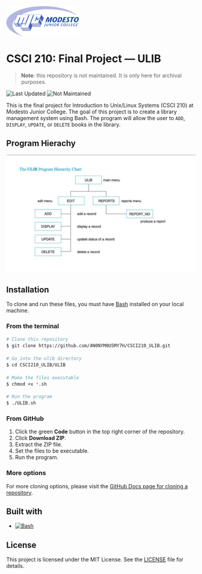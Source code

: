 <picture>
  <source
    srcset=".github/mjc_logo_reverse.svg"
    media="(prefers-color-scheme: dark)"
  />
  <source
    srcset=".github/mjc_logo.svg"
    media="(prefers-color-scheme: light), (prefers-color-scheme: no-preference)"
  />
  <img src=".github/mjc_logo.svg" alt="Modesto Junior College logo." height="80px" />

</picture>

# CSCI 210: Final Project — ULIB
> **Note**: this repository is not maintained. It is only here for archival purposes.

![Last Updated](https://img.shields.io/badge/April_2018-critical?label=Last%20Updated&style=flat-square)
![Not Maintained](https://img.shields.io/badge/Not_Maintained-critical?label=Status&style=flat-square) 

This is the final project for Introduction to Unix/Linux Systems (CSCI 210) at Modesto Junior College. The goal of this project is to create a library management system using Bash. The program will allow the user to `ADD`, `DISPLAY`, `UPDATE`, or `DELETE` books in the library.

## Program Hierachy
![Program Hierachy](notes/ulib_program.png)

## Installation
To clone and run these files, you must have [Bash](https://www.gnu.org/software/bash/) installed on your local machine.

### From the terminal
```bash
# Clone this repository
$ git clone https://github.com/4N0NYM0U5MY7H/CSCI210_ULIB.git

# Go into the ulib directory
$ cd CSCI210_ULIB/ULIB

# Make the files executable
$ chmod +x *.sh

# Run the program
$ ./ULIB.sh
```

### From GitHub
1. Click the green **Code** button in the top right corner of the repository.
2. Click **Download ZIP**.
3. Extract the ZIP file.
4. Set the files to be executable.
5. Run the program.

### More options
For more cloning options, please visit the [GitHub Docs page for cloning a repository](https://docs.github.com/en/github/creating-cloning-and-archiving-repositories/cloning-a-repository).

## Built with
- [![Bash](https://img.shields.io/badge/GNU_Bash-v4.4.20-4EAA25?labelColor=141414&logo=gnu-bash&style=flat-square)](https://www.gnu.org/software/bash/)

## License
This project is licensed under the MIT License. See the [LICENSE](LICENSE) file for details.
